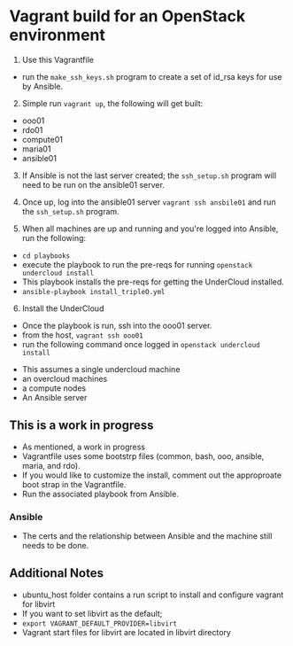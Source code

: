 # Vagrant build for an OpenStack environment
1. Use this Vagrantfile
  * run the ```make_ssh_keys.sh``` program to create a set of id_rsa keys for use by Ansible.
2. Simple run ```vagrant up```, the following will get built: 
  * ooo01
  * rdo01
  * compute01
  * maria01
  * ansible01

3. If Ansible is not the last server created; the ```ssh_setup.sh``` program will need to be run on the ansible01 server.
4. Once up, log into the ansible01 server ```vagrant ssh ansbile01``` and run the ```ssh_setup.sh``` program.  

5. When all machines are up and running and you're logged into Ansible, run the following:
  * ```cd playbooks```
  * execute the playbook to run the pre-reqs for running ```openstack undercloud install```
  * This playbook installs the pre-reqs for getting the UnderCloud installed. 
  * ```ansible-playbook install_tripleO.yml``` 
6. Install the UnderCloud
  * Once the playbook is run, ssh into the ooo01 server.
  * from the host, ```vagrant ssh ooo01``` 
  * run the following command once logged in ```openstack undercloud install```
- This assumes a single undercloud machine
- an overcloud machines
- a compute nodes
- An Ansible server

## This is a work in progress
- As mentioned, a work in progress
- Vagrantfile uses some bootstrp files (common, bash, ooo, ansible, maria, and rdo). 
- If you would like to customize the install, comment out the approproate boot strap in the Vagrantfile.
- Run the associated playbook from Ansible.

### Ansible
- The certs and the relationship between Ansible and the machine still needs to be done. 

## Additional Notes
- ubuntu_host folder contains a run script to install and configure vagrant for libvirt
- If you want to set libvirt as the default;
- ```export VAGRANT_DEFAULT_PROVIDER=libvirt```
- Vagrant start files for libvirt are located in libvirt directory

